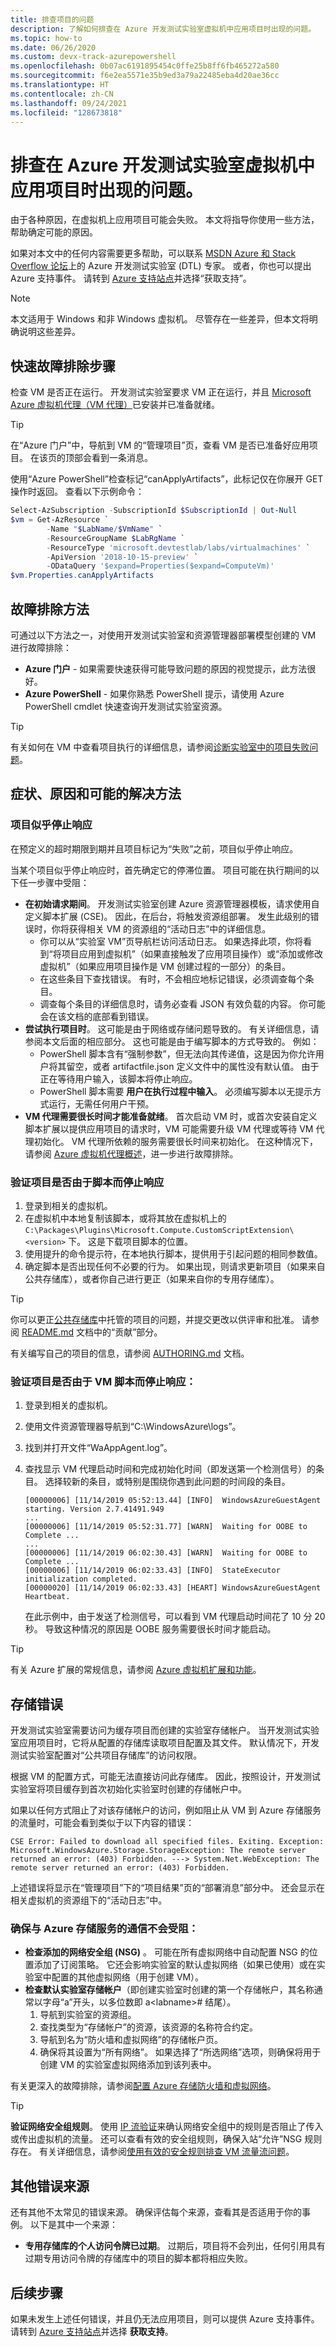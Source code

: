 ```yaml
---
title: 排查项目的问题
description: 了解如何排查在 Azure 开发测试实验室虚拟机中应用项目时出现的问题。
ms.topic: how-to
ms.date: 06/26/2020
ms.custom: devx-track-azurepowershell
ms.openlocfilehash: 0b07ac6191895454c0ffe25b8ff6fb465272a580
ms.sourcegitcommit: f6e2ea5571e35b9ed3a79a22485eba4d20ae36cc
ms.translationtype: HT
ms.contentlocale: zh-CN
ms.lasthandoff: 09/24/2021
ms.locfileid: "128673818"
---
```

# <a name="troubleshoot-issues-when-applying-artifacts-in-an-azure-devtest-labs-virtual-machine"></a>排查在 Azure 开发测试实验室虚拟机中应用项目时出现的问题。
由于各种原因，在虚拟机上应用项目可能会失败。 本文将指导你使用一些方法，帮助确定可能的原因。

如果对本文中的任何内容需要更多帮助，可以联系 [MSDN Azure 和 Stack Overflow 论坛](https://azure.microsoft.com/support/forums/)上的 Azure 开发测试实验室 (DTL) 专家。 或者，你也可以提出 Azure 支持事件。 请转到 [Azure 支持站点](https://azure.microsoft.com/support/options/)并选择“获取支持”。   

> [!NOTE]
> 本文适用于 Windows 和非 Windows 虚拟机。 尽管存在一些差异，但本文将明确说明这些差异。

## <a name="quick-troubleshooting-steps"></a>快速故障排除步骤
检查 VM 是否正在运行。 开发测试实验室要求 VM 正在运行，并且 [Microsoft Azure 虚拟机代理（VM 代理）](../virtual-machines/extensions/agent-windows.md)已安装并已准备就绪。

> [!TIP]
> 在“Azure 门户”中，导航到 VM 的“管理项目”页，查看 VM 是否已准备好应用项目。 在该页的顶部会看到一条消息。 
> 
> 使用“Azure PowerShell”检查标记“canApplyArtifacts”，此标记仅在你展开 GET 操作时返回。 查看以下示例命令：

```powershell
Select-AzSubscription -SubscriptionId $SubscriptionId | Out-Null
$vm = Get-AzResource `
        -Name "$LabName/$VmName" `
        -ResourceGroupName $LabRgName `
        -ResourceType 'microsoft.devtestlab/labs/virtualmachines' `
        -ApiVersion '2018-10-15-preview' `
        -ODataQuery '$expand=Properties($expand=ComputeVm)'
$vm.Properties.canApplyArtifacts
```

## <a name="ways-to-troubleshoot"></a>故障排除方法 
可通过以下方法之一，对使用开发测试实验室和资源管理器部署模型创建的 VM 进行故障排除：

- **Azure 门户** - 如果需要快速获得可能导致问题的原因的视觉提示，此方法很好。
- **Azure PowerShell** - 如果你熟悉 PowerShell 提示，请使用 Azure PowerShell cmdlet 快速查询开发测试实验室资源。

> [!TIP]
> 有关如何在 VM 中查看项目执行的详细信息，请参阅[诊断实验室中的项目失败问题](devtest-lab-troubleshoot-artifact-failure.md)。

## <a name="symptoms-causes-and-potential-resolutions"></a>症状、原因和可能的解决方法 

### <a name="artifact-appears-to-stop-responding"></a>项目似乎停止响应

在预定义的超时期限到期并且项目标记为“失败”之前，项目似乎停止响应。

当某个项目似乎停止响应时，首先确定它的停滞位置。 项目可能在执行期间的以下任一步骤中受阻：

- **在初始请求期间**。 开发测试实验室创建 Azure 资源管理器模板，请求使用自定义脚本扩展 (CSE)。 因此，在后台，将触发资源组部署。 发生此级别的错误时，你将获得相关 VM 的资源组的“活动日志”中的详细信息。  
    - 你可以从“实验室 VM”页导航栏访问活动日志。 如果选择此项，你将看到“将项目应用到虚拟机”（如果直接触发了应用项目操作）或“添加或修改虚拟机”（如果应用项目操作是 VM 创建过程的一部分）的条目。
    - 在这些条目下查找错误。 有时，不会相应地标记错误，必须调查每个条目。
    - 调查每个条目的详细信息时，请务必查看 JSON 有效负载的内容。 你可能会在该文档的底部看到错误。
- **尝试执行项目时**。 这可能是由于网络或存储问题导致的。 有关详细信息，请参阅本文后面的相应部分。 这也可能是由于编写脚本的方式导致的。 例如：
    - PowerShell 脚本含有“强制参数”，但无法向其传递值，这是因为你允许用户将其留空，或者 artifactfile.json 定义文件中的属性没有默认值。 由于正在等待用户输入，该脚本将停止响应。
    - PowerShell 脚本需要 **用户在执行过程中输入**。 必须编写脚本以无提示方式运行，无需任何用户干预。
- **VM 代理需要很长时间才能准备就绪**。 首次启动 VM 时，或首次安装自定义脚本扩展以提供应用项目的请求时，VM 可能需要升级 VM 代理或等待 VM 代理初始化。 VM 代理所依赖的服务需要很长时间来初始化。 在这种情况下，请参阅 [Azure 虚拟机代理概述](../virtual-machines/extensions/agent-windows.md)，进一步进行故障排除。

### <a name="to-verify-if-the-artifact-appears-to-stop-responding-because-of-the-script"></a>验证项目是否由于脚本而停止响应

1. 登录到相关的虚拟机。
2. 在虚拟机中本地复制该脚本，或将其放在虚拟机上的 `C:\Packages\Plugins\Microsoft.Compute.CustomScriptExtension\<version>` 下。 这是下载项目脚本的位置。
3. 使用提升的命令提示符，在本地执行脚本，提供用于引起问题的相同参数值。
4. 确定脚本是否出现任何不必要的行为。 如果出现，则请求更新项目（如果来自公共存储库），或者你自己进行更正（如果来自你的专用存储库）。

> [!TIP]
> 你可以更正[公共存储库](https://github.com/Azure/azure-devtestlab)中托管的项目的问题，并提交更改以供评审和批准。 请参阅 [README.md](https://github.com/Azure/azure-devtestlab/blob/master/Artifacts/README.md) 文档中的“贡献”部分。
> 
> 有关编写自己的项目的信息，请参阅 [AUTHORING.md](https://github.com/Azure/azure-devtestlab/blob/master/Artifacts/AUTHORING.md) 文档。

### <a name="to-verify-if-the-artifact-appears-to-stop-responding-because-of-the-vm-agent"></a>验证项目是否由于 VM 脚本而停止响应：
1. 登录到相关的虚拟机。
2. 使用文件资源管理器导航到“C:\WindowsAzure\logs”。
3. 找到并打开文件“WaAppAgent.log”。
4. 查找显示 VM 代理启动时间和完成初始化时间（即发送第一个检测信号）的条目。 选择较新的条目，或特别是围绕你遇到此问题的时间段的条目。

    ```
    [00000006] [11/14/2019 05:52:13.44] [INFO]  WindowsAzureGuestAgent starting. Version 2.7.41491.949
    ...
    [00000006] [11/14/2019 05:52:31.77] [WARN]  Waiting for OOBE to Complete ...
    ...
    [00000006] [11/14/2019 06:02:30.43] [WARN]  Waiting for OOBE to Complete ...
    [00000006] [11/14/2019 06:02:33.43] [INFO]  StateExecutor initialization completed.
    [00000020] [11/14/2019 06:02:33.43] [HEART] WindowsAzureGuestAgent Heartbeat.
    ```
    在此示例中，由于发送了检测信号，可以看到 VM 代理启动时间花了 10 分 20 秒。 导致这种情况的原因是 OOBE 服务需要很长时间才能启动。

> [!TIP]
> 有关 Azure 扩展的常规信息，请参阅 [Azure 虚拟机扩展和功能](../virtual-machines/extensions/overview.md)。

## <a name="storage-errors"></a>存储错误
开发测试实验室需要访问为缓存项目而创建的实验室存储帐户。 当开发测试实验室应用项目时，它将从配置的存储库读取项目配置及其文件。 默认情况下，开发测试实验室配置对“公共项目存储库”的访问权限。

根据 VM 的配置方式，可能无法直接访问此存储库。 因此，按照设计，开发测试实验室将项目缓存到首次初始化实验室时创建的存储帐户中。

如果以任何方式阻止了对该存储帐户的访问，例如阻止从 VM 到 Azure 存储服务的流量时，可能会看到类似于以下内容的错误：

```shell
CSE Error: Failed to download all specified files. Exiting. Exception: Microsoft.WindowsAzure.Storage.StorageException: The remote server returned an error: (403) Forbidden. ---> System.Net.WebException: The remote server returned an error: (403) Forbidden.
```

上述错误将显示在“管理项目”下的“项目结果”页的“部署消息”部分中。 还会显示在相关虚拟机的资源组下的“活动日志”中。

### <a name="to-ensure-communication-to-the-azure-storage-service-isnt-being-blocked"></a>确保与 Azure 存储服务的通信不会受阻：

- **检查添加的网络安全组 (NSG)** 。 可能在所有虚拟网络中自动配置 NSG 的位置添加了订阅策略。 它还会影响实验室的默认虚拟网络（如果已使用）或在实验室中配置的其他虚拟网络（用于创建 VM）。
- **检查默认实验室存储帐户**（即创建实验室时创建的第一个存储帐户，其名称通常以字母“a”开头，以多位数即 a\<labname\># 结尾）。
    1. 导航到实验室的资源组。
    2. 查找类型为“存储帐户”的资源，该资源的名称符合约定。
    3. 导航到名为“防火墙和虚拟网络”的存储帐户页。
    4. 确保将其设置为“所有网络”。 如果选择了“所选网络”选项，则确保将用于创建 VM 的实验室虚拟网络添加到该列表中。

有关更深入的故障排除，请参阅[配置 Azure 存储防火墙和虚拟网络](../storage/common/storage-network-security.md)。

> [!TIP]
> **验证网络安全组规则**。 使用 [IP 流验证](../network-watcher/diagnose-vm-network-traffic-filtering-problem.md#use-ip-flow-verify)来确认网络安全组中的规则是否阻止了传入或传出虚拟机的流量。 还可以查看有效的安全组规则，确保入站“允许”NSG 规则存在。 有关详细信息，请参阅[使用有效的安全规则排查 VM 流量流问题](../virtual-network/diagnose-network-traffic-filter-problem.md)。

## <a name="other-sources-of-error"></a>其他错误来源
还有其他不太常见的错误来源。 确保评估每个来源，查看其是否适用于你的事例。 以下是其中一个来源： 

- **专用存储库的个人访问令牌已过期**。 过期后，项目将不会列出，任何引用具有过期专用访问令牌的存储库中的项目的脚本都将相应失败。

## <a name="next-steps"></a>后续步骤
如果未发生上述任何错误，并且仍无法应用项目，则可以提供 Azure 支持事件。 请转到 [Azure 支持站点](https://azure.microsoft.com/support/options/)并选择 **获取支持**。
